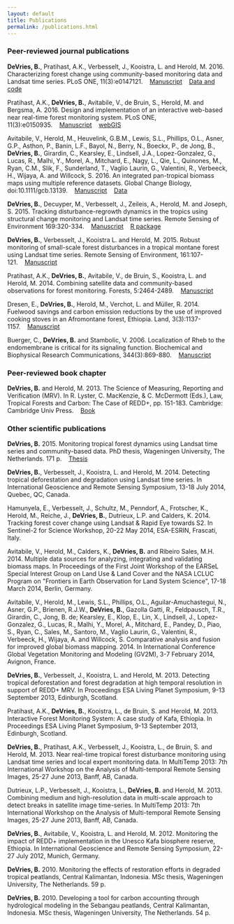 ```yaml
---
layout: default
title: Publications
permalink: /publications.html
---
```


### Peer-reviewed journal publications

**DeVries, B.**, Pratihast, A.K., Verbesselt, J., Kooistra, L. and Herold, M. 2016. Characterizing forest change using community-based monitoring data and Landsat time series. PLoS ONE, 11(3):e0147121.&nbsp;&nbsp;&nbsp;&nbsp;<a href="http://dx.doi.org/10.1371/journal.pone.0147121" target="_blank">Manuscript</a>&nbsp;&nbsp;&nbsp;&nbsp;<a href="http://github.com/bendv/integrated-lts-cbm" target="_blank">Data and code</a>

Pratihast, A.K., **DeVries, B.**, Avitabile, V., de Bruin, S., Herold, M. and Bergsma, A. 2016. Design and implementation of an interactive web-based near real-time forest monitoring system. PLoS ONE, 11(3):e0150935.&nbsp;&nbsp;&nbsp;&nbsp;<a href="http://dx.doi.org/10.1371/journal.pone.0150935" target="_blank">Manuscript</a>&nbsp;&nbsp;&nbsp;&nbsp;<a href="http://cbm.wur.nl" target="_blank">webGIS</a>

Avitabile, V., Herold, M., Heuvelink, G.B.M., Lewis, S.L., Phillips, O.L., Asner, G.P., Asthon, P., Banin, L.F., Bayol, N., Berry, N., Boeckx, P., de Jong, B., **DeVries, B.**, Girardin, C., Kearsley, E., Lindsell, J.A., Lopez-Gonzalez, G., Lucas, R., Malhi, Y., Morel, A.,  Mitchard, E., Nagy, L., Qie, L., Quinones, M., Ryan, C.M., Slik, F., Sunderland, T., Vaglio Laurin, G., Valentini, R., Verbeeck, H., Wijaya, A. and Willcock, S. 2016. An integrated pan-tropical biomass maps using multiple reference datasets. Global Change Biology, doi:10.1111/gcb.13139.&nbsp;&nbsp;&nbsp;&nbsp;<a href="http://doi.org/10.1111/gcb.13139" target="_blank">Manuscript</a>&nbsp;&nbsp;&nbsp;&nbsp;<a href="https://www.wageningenur.nl/en/Expertise-Services/Chair-groups/Environmental-Sciences/Laboratory-of-Geoinformation-Science-and-Remote-Sensing/Research/Integrated-land-monitoring/Forest_Biomass/Forest-Biomass-downloads.htm" target="_blank">Data</a>

**DeVries, B.**, Decuyper, M., Verbesselt, J., Zeileis, A., Herold, M. and Joseph, S. 2015. Tracking disturbance-regrowth dynamics in the tropics using structural change monitoring and Landsat time series. Remote Sensing of Environment 169:320-334.&nbsp;&nbsp;&nbsp;&nbsp;<a href="http://doi.org/10.1016/j.rse.2015.08.020" target="_blank">Manuscript</a>&nbsp;&nbsp;&nbsp;&nbsp;<a href="http://github.com/bendv/rgrowth" target="_blank">R package</a>

**DeVries, B.**, Verbesselt, J., Kooistra L. and Herold, M. 2015. Robust monitoring of small-scale forest disturbances in a tropical montane forest using Landsat time series. Remote Sensing of Environment, 161:107-121.&nbsp;&nbsp;&nbsp;&nbsp;<a href="http://doi.org/10.1016/j.rse.2015.02.012" target="_blank">Manuscript</a>

Pratihast, A.K., **DeVries, B.**, Avitabile, V., de Bruin, S., Kooistra, L. and Herold, M. 2014. Combining satellite data and community-based observations for forest monitoring. Forests, 5:2464-2489.&nbsp;&nbsp;&nbsp;&nbsp;<a href="http://doi.org/10.3390/f5102464" target="_blank">Manuscript</a>

Dresen, E., **DeVries, B.**, Herold, M., Verchot, L. and M&#252;ller, R. 2014. Fuelwood savings and carbon emission reductions by the use of improved cooking stoves in an Afromontane forest, Ethiopia. Land, 3(3):1137-1157.&nbsp;&nbsp;&nbsp;&nbsp;<a href="http://doi.org/10.3390/land3031137" target="_blank">Manuscript</a>

Buerger, C., **DeVries, B.** and Stambolic, V. 2006. Localization of Rheb to the endomembrane is critical for its signaling function. Biochemical and Biophysical Research Communications, 344(3):869-880.&nbsp;&nbsp;&nbsp;&nbsp;<a href="http://doi.org/10.1016/j.bbrc.2006.03.220" target="_blank">Manuscript</a>


### Peer-reviewed book chapter

**DeVries, B.** and Herold, M. 2013. The Science of Measuring, Reporting and Verification (MRV). In R. Lyster, C. MacKenzie, & C. McDermott (Eds.), Law, Tropical Forests and Carbon: The Case of REDD+, pp. 151-183. Cambridge: Cambridge Univ Press.&nbsp;&nbsp;&nbsp;&nbsp;<a href="http://www.cambridge.org/us/academic/subjects/law/environmental-law/law-tropical-forests-and-carbon-case-redd" target="_blank">Book</a>


### Other scientific publications

**DeVries, B.** 2015. Monitoring tropical forest dynamics using Landsat time series and community-based data. PhD thesis, Wageningen University, The Netherlands. 171 p.&nbsp;&nbsp;&nbsp;&nbsp;<a href="http://doi.org/10.13140/RG.2.1.2112.8409" target="_blank">Thesis</a>

**DeVries, B.**, Verbesselt, J., Kooistra, L. and Herold, M. 2014. Detecting tropical deforestation and degradation using Landsat time series. In International Geoscience and Remote Sensing Symposium, 13-18 July 2014, Quebec, QC, Canada.

Hamunyela, E., Verbesselt, J., Schultz, M., Penndorf, A., Frotscher, K., Herold, M., Reiche, J., **DeVries, B.**, Dutrieux, L.P. and Calders, K. 2014. Tracking forest cover change using Landsat & Rapid Eye towards S2. In Sentinel-2 for Science Workshop, 20-22 May 2014, ESA-ESRIN, Frascati, Italy.

Avitabile, V., Herold, M., Calders, K., **DeVries, B.** and Ribeiro Sales, M.H. 2014. Multiple data sources for analyzing, integrating and validating biomass maps. In Proceedings of the First Joint Workshop of the EARSeL Special Interest Group on Land Use & Land Cover and the NASA LCLUC Program on "Frontiers in Earth Observation for Land System Science", 17-18 March 2014, Berlin, Germany.

Avitabile, V., Herold, M., Lewis, S.L., Phillips, O.L., Aguilar-Amuchastegui, N., Asner, G.P., Brienen, R.J.W., **DeVries, B.**, Gazolla Gatti, R., Feldpausch, T.R., Girardin, C., Jong, B. de; Kearsley, E., Klop, E., Lin, X., Lindsell, J., Lopez-Gonzalez, G., Lucas, R., Malhi, Y., Morel, A., Mitchard, E., Pandey, D., Piao, S., Ryan, C., Sales, M., Santoro, M., Vaglio Laurin, G., Valentini, R., Verbeeck, H., Wijaya, A. and Willcock, S. Comparative analysis and fusion for improved global biomass mapping. 2014. In International Conference Global Vegetation Monitoring and Modeling (GV2M), 3-7 February 2014, Avignon, France.

**DeVries, B.**, Verbesselt, J., Kooistra, L. and Herold, M. 2013. Detecting tropical deforestation and forest degradation at high temporal resolution in support of REDD+ MRV. In Proceedings ESA Living Planet Symposium, 9-13 September 2013, Edinburgh, Scotland.

Pratihast, A.K., **DeVries, B.**, Kooistra, L., de Bruin, S. and Herold, M. 2013. Interactive Forest Monitoring System: A case study of Kafa, Ethiopia. In Proceedings ESA Living Planet Symposium, 9-13 September 2013, Edinburgh, Scotland.

**DeVries, B.**, Pratihast, A.K., Verbesselt, J., Kooistra, L., de Bruin, S. and Herold, M. 2013. Near real-time tropical forest disturbance monitoring using Landsat time series and local expert monitoring data. In MultiTemp 2013: 7th International Workshop on the Analysis of Multi-temporal Remote Sensing Images, 25-27 June 2013, Banff, AB, Canada.

Dutrieux, L.P., Verbesselt, J., Kooistra, L., **DeVries, B.** and Herold, M. 2013. Combining medium and high-resolution data in multi-scale approach to detect breaks in satellite image time-series. In MultiTemp 2013: 7th International Workshop on the Analysis of Multi-temporal Remote Sensing Images, 25-27 June 2013, Banff, AB, Canada.

**DeVries, B.**, Avitabile, V., Kooistra, L. and Herold, M. 2012. Monitoring the impact of REDD+ implementation in the Unesco Kafa biosphere reserve, Ethiopia. In International Geoscience and Remote Sensing Symposium, 22-27 July 2012, Munich, Germany.

**DeVries, B.** 2010. Monitoring the effects of restoration efforts in degraded tropical peatlands, Central Kalimantan, Indonesia. MSc thesis, Wageningen University, The Netherlands. 59 p.

**DeVries, B.** 2010. Developing a tool for carbon accounting through hydrological modeling in the Sebangau peatlands, Central Kalimantan, Indonesia. MSc thesis, Wageningen University, The Netherlands. 54 p.

